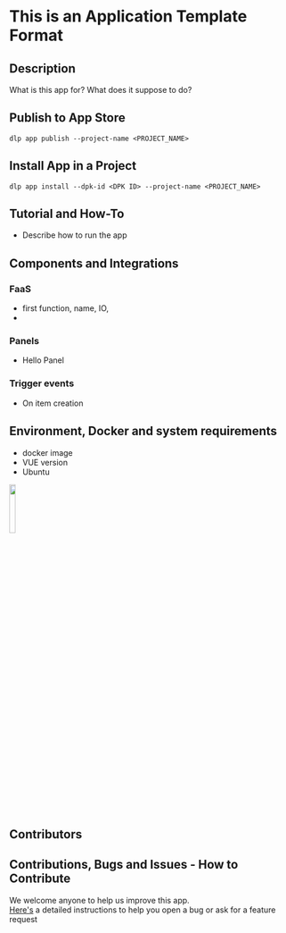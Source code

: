 # This is an Application Template Format 

## Description
What is this app for? What does it suppose to do?

## Publish to App Store
```
dlp app publish --project-name <PROJECT_NAME>
```

## Install App in a Project
```
dlp app install --dpk-id <DPK ID> --project-name <PROJECT_NAME>
```

## Tutorial and How-To
* Describe how to run the app

## Components and Integrations 
### FaaS
* first function, name, IO, 
*

### Panels  
* Hello Panel

### Trigger events
* On item creation

## Environment, Docker and system requirements
* docker image
* VUE version
* Ubuntu
<div align="left">
    <a href="https://vuejs.org/">
        <img src="https://upload.wikimedia.org/wikipedia/commons/thumb/9/95/Vue.js_Logo_2.svg/1200px-Vue.js_Logo_2.svg.png" width="15%"/>
    </a>
</div>

## Contributors 


## Contributions, Bugs and Issues - How to Contribute  
We welcome anyone to help us improve this app.  
[Here's](CONTRIBUTING.md) a detailed instructions to help you open a bug or ask for a feature request


